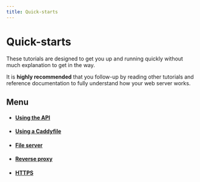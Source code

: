 ```yaml
---
title: Quick-starts
---
```


# Quick-starts

These tutorials are designed to get you up and running quickly without much explanation to get in the way.

It is **highly recommended** that you follow-up by reading other tutorials and reference documentation to fully understand how your web server works.


## Menu

- #### [Using the API](/docs/quick-starts/api)
- #### [Using a Caddyfile](/docs/quick-starts/caddyfile)
- #### [File server](/docs/quick-starts/file-server)
- #### [Reverse proxy](/docs/quick-starts/reverse-proxy)
- #### [HTTPS](/docs/quick-starts/https)

